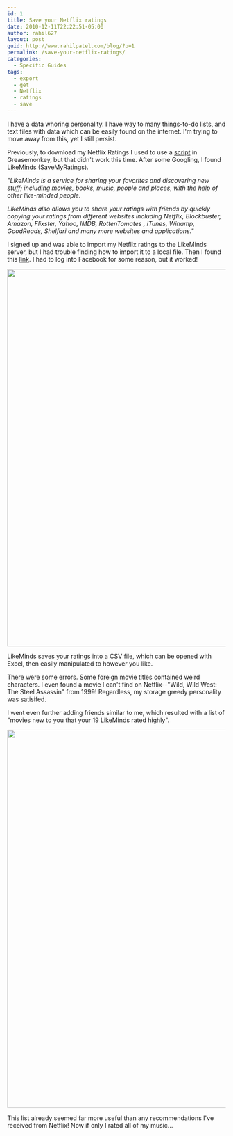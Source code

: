 ```yaml
---
id: 1
title: Save your Netflix ratings
date: 2010-12-11T22:22:51-05:00
author: rahil627
layout: post
guid: http://www.rahilpatel.com/blog/?p=1
permalink: /save-your-netflix-ratings/
categories:
  - Specific Guides
tags:
  - export
  - get
  - Netflix
  - ratings
  - save
---
```

I have a data whoring personality. I have way to many things-to-do lists, and text files with data which can be easily found on the internet. I'm trying to move away from this, yet I still persist.

Previously, to download my Netflix Ratings I used to use a <a title="script" href="http://tenhanna.com/greasemonkey/" target="_self">script</a> in Greasemonkey, but that didn't work this time. After some Googling, I found <a title="LikeMinds" href="http://www.likeminds.com/" target="_self">LikeMinds</a> (SaveMyRatings).

<em>"LikeMinds is a service for sharing your favorites and discovering new stuff; including movies, books, music, people and places, with the help of other like-minded people.</em>

<em>LikeMinds also allows you to share your ratings with friends by quickly copying your ratings from different websites including Netflix, Blockbuster, Amazon, Flixster, Yahoo, IMDB, RottenTomates , iTunes, Winamp, GoodReads, Shelfari and many more websites and applications."</em>

I signed up and was able to import my Netflix ratings to the LikeMinds server, but I had trouble finding how to import it to a local file. Then I found this <a title="link" href="http://app.likeminds.com/facebook/user/0/movies/ratings/export/?lmref=lm_blog" target="_self">link</a>. I had to log into Facebook for some reason, but it worked!

<a href="http://www.rahilpatel.com/blog/wp-content/uploads/2010/12/netflix.png"><img class="alignnone size-full wp-image-5" title="My Netflix ratings in Excel" src="http://www.rahilpatel.com/blog/wp-content/uploads/2010/12/netflix.png" alt="" width="1007" height="868" /></a>

LikeMinds saves your ratings into a CSV file, which can be opened with Excel, then easily manipulated to however you like.

There were some errors. Some foreign movie titles contained weird characters. I even found a movie I can't find on Netflix--"Wild, Wild West: The Steel Assassin" from 1999! Regardless, my storage greedy personality was satisifed.

I went even further adding friends similar to me, which resulted with a list of "movies new to you that your 19 LikeMinds rated highly".

<a href="http://www.rahilpatel.com/blog/wp-content/uploads/2010/12/LikeMinds.png"><img class="alignnone size-full wp-image-9" title="LikeMinds" src="http://www.rahilpatel.com/blog/wp-content/uploads/2010/12/LikeMinds.png" alt="" width="998" height="870" /></a>

This list already seemed far more useful than any recommendations I've received from Netflix! Now if only I rated all of my music...